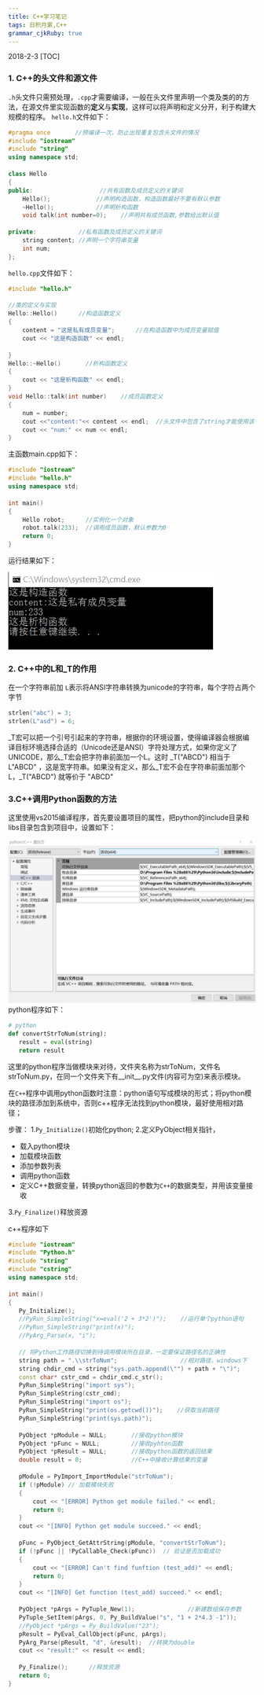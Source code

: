 ```yaml
---
title: C++学习笔记 
tags: 日积月累,C++
grammar_cjkRuby: true
---
```

2018-2-3
[TOC]

### **1. C++的头文件和源文件**
`.h`头文件只需预处理，`.cpp`才需要编译，一般在头文件里声明一个类及类的的方法，在源文件里实现函数的**定义**与**实现**，这样可以将声明和定义分开，利于构建大规模的程序。
`hello.h`文件如下：
```cpp
#pragma once       //预编译一次，防止出现重复包含头文件的情况
#include "iostream"
#include "string"
using namespace std;

class Hello
{
public:                   //共有函数及成员定义的关键词
	Hello();             //声明构造函数，构造函数最好不要有默认参数
	~Hello();            //声明析构函数
	void talk(int number=0);    //声明共有成员函数,参数给出默认值  

private:            //私有函数及成员定义的关键词
	string content; //声明一个字符串变量
	int num;
};
```
`hello.cpp`文件如下：
```cpp
#include "hello.h"

//类的定义与实现
Hello::Hello()      //构造函数定义
{
	content = "这是私有成员变量";      //在构造函数中为成员变量赋值
	cout << "这是构造函数" << endl;

}
Hello::~Hello()       //析构函数定义
{
	cout << "这是析构函数" << endl;
}
void Hello::talk(int number)    //成员函数定义
{
	num = number;
	cout <<"content:"<< content << endl;  //头文件中包含了string才能使用该句
	cout << "num:" << num << endl;
}
```
主函数main.cpp如下：
```cpp
#include "iostream"
#include "hello.h"
using namespace std;

int main()
{
	Hello robot;      //实例化一个对象
	robot.talk(233);  //调用成员函数，默认参数为0
	return 0;
}
```
运行结果如下：

![运行结果][1]


### **2. C++中的L和_T的作用**
在一个字符串前加 `L`表示将ANSI字符串转换为unicode的字符串，每个字符占两个字节
```cpp
strlen("abc") = 3;
strlen(L"asd") = 6;
```
 _T宏可以把一个引号引起来的字符串，根据你的环境设置，使得编译器会根据编译目标环境选择合适的（Unicode还是ANSI）字符处理方式，如果你定义了UNICODE，那么_T宏会把字符串前面加一个L。这时 _T("ABCD") 相当于 L"ABCD" ，这是宽字符串。如果没有定义，那么_T宏不会在字符串前面加那个L，_T("ABCD") 就等价于 "ABCD"  
 
 ### **3.C++调用Python函数的方法**
 这里使用vs2015编译程序，首先要设置项目的属性，把python的include目录和libs目录包含到项目中，设置如下：
 
 ![项目的属性设置][2]
 python程序如下：
 ```python
 # python
def convertStrToNum(string):
	result = eval(string)
	return result
 ```
 这里的python程序当做模块来对待，文件夹名称为strToNum，文件名strToNum.py，在同一个文件夹下有__init__.py文件(内容可为空)来表示模块。
 
 在`C++`程序中调用python函数时注意：python语句写成模块的形式；将python模块的路径添加到系统中，否则c++程序无法找到python模块，最好使用相对路径；
 
 步骤：
 1.`Py_Initialize()`初始化python;
 2.定义PyObject相关指针，
   - 载入python模块
   - 加载模块函数
   - 添加参数列表
   - 调用python函数
   - 定义C++数据变量，转换python返回的参数为`C++`的数据类型，并用该变量接收



3.`Py_Finalize()`释放资源


 
 
 c++程序如下
 ```cpp
 #include "iostream"
#include "Python.h"
#include "string"
#include "cstring"
using namespace std;

int main()
{
	Py_Initialize();
	//PyRun_SimpleString("x=eval('2 + 3*2')");    //运行单个python语句
	//PyRun_SimpleString("print(x)");
	//PyArg_Parse(x, "i");

	// 将Python工作路径切换到待调用模块所在目录，一定要保证路径名的正确性
	string path = ".\\strToNum";                  //相对路径，windows下
	string chdir_cmd = string("sys.path.append(\"") + path + "\")";
	const char* cstr_cmd = chdir_cmd.c_str();
	PyRun_SimpleString("import sys");
	PyRun_SimpleString(cstr_cmd);
	PyRun_SimpleString("import os");
	PyRun_SimpleString("print(os.getcwd())");    //获取当前路径
	PyRun_SimpleString("print(sys.path)");
	
	PyObject *pModule = NULL;       //接收python模块
	PyObject *pFunc = NULL;         //接收pyhton函数
	PyObject *pResult = NULL;       //接收python函数的返回结果
	double result = 0;              //C++中接收计算结果的变量

	pModule = PyImport_ImportModule("strToNum");
	if (!pModule) // 加载模块失败
	{
		cout << "[ERROR] Python get module failed." << endl;
		return 0;
	}
	cout << "[INFO] Python get module succeed." << endl;

	pFunc = PyObject_GetAttrString(pModule, "convertStrToNum");
	if (!pFunc || !PyCallable_Check(pFunc))  // 验证是否加载成功
	{
		cout << "[ERROR] Can't find funftion (test_add)" << endl;
		return 0;
	}
	cout << "[INFO] Get function (test_add) succeed." << endl;

	PyObject *pArgs = PyTuple_New(1);               //新建数组保存参数
	PyTuple_SetItem(pArgs, 0, Py_BuildValue("s", "1 + 2*4.3 -1"));
	//PyObject *pArgs = Py_BuildValue("23");
	pResult = PyEval_CallObject(pFunc, pArgs);
	PyArg_Parse(pResult, "d", &result);  //转换为double
	cout << "result:" << result << endl;

	Py_Finalize();      //释放资源
	return 0;
}
 ```
 
 
 
 
 
 
 
 
 
 
 

  [1]: ./images/result.jpg ""

  [2]: ./images/c++%E8%B0%83%E7%94%A8python_3.jpg ""